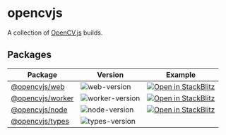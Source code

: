 # opencvjs

A collection of [OpenCV.js](https://docs.opencv.org/4.x/d5/d10/tutorial_js_root.html) builds.

## Packages

| Package              | Version             | Example                                                      |
| -------------------- | ------------------- | ------------------------------------------------------------ |
| [@opencvjs/web][]    | ![web-version][]    | [![Open in StackBlitz][stackblitz_svg]][example-web-vite]    |
| [@opencvjs/worker][] | ![worker-version][] | [![Open in StackBlitz][stackblitz_svg]][example-worker-vite] |
| [@opencvjs/node][]   | ![node-version][]   | [![Open in StackBlitz][stackblitz_svg]][example-node]        |
| [@opencvjs/types][]  | ![types-version][]  |                                                              |

<!-- GitHub Links -->

[@opencvjs/web]: https://github.com/ocavue/opencvjs/tree/master/packages/web
[@opencvjs/worker]: https://github.com/ocavue/opencvjs/tree/master/packages/worker
[@opencvjs/node]: https://github.com/ocavue/opencvjs/tree/master/packages/node
[@opencvjs/types]: https://github.com/ocavue/opencvjs/tree/master/packages/types

<!-- Shields Links -->

[web-version]: https://img.shields.io/npm/v/@opencvjs/web
[worker-version]: https://img.shields.io/npm/v/@opencvjs/worker
[node-version]: https://img.shields.io/npm/v/@opencvjs/node
[types-version]: https://img.shields.io/npm/v/@opencvjs/types

<!-- Example Links -->

[stackblitz_svg]: https://developer.stackblitz.com/img/open_in_stackblitz_small.svg
[example-web-vite]: https://stackblitz.com/fork/github/ocavue/opencvjs/tree/master/examples/web-vite
[example-worker-vite]: https://stackblitz.com/fork/github/ocavue/opencvjs/tree/master/examples/worker-vite
[example-node]: https://stackblitz.com/fork/github/ocavue/opencvjs/tree/master/examples/node
